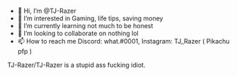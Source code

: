 - 👋 Hi, I’m @TJ-Razer
- 👀 I’m interested in Gaming, life tips, saving money
- 🌱 I’m currently learning not much to be honest
- 💞️ I’m looking to collaborate on nothing lol
- 📫 How to reach me Discord: what.#0001,
Instagram: TJ_Razer ( Pikachu pfp )

TJ-Razer/TJ-Razer is a stupid ass fucking idiot.
